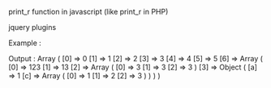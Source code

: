 print_r function in javascript (like print_r in PHP)

jquery plugins

Example :
<script>
$(document).ready(function(){
	var ar = [0,1,2,3,4,5,[123,13,[3,3,3],{"a":1,"c":[1,2,3]}]];
	$(".console-area").print_r(ar);
});

</script>
<div class="console-area"></div>

Output :
Array 
(
    [0] => 0
    [1] => 1
    [2] => 2
    [3] => 3
    [4] => 4
    [5] => 5
    [6] => Array 
            (
                [0] => 123
                [1] => 13
                [2] => Array 
                        (
                            [0] => 3
                            [1] => 3
                            [2] => 3
                        )
                [3] => Object 
                        (
                            [a] => 1
                            [c] => Array 
                                    (
                                        [0] => 1
                                        [1] => 2
                                        [2] => 3
                                    )
                        )
            )
)